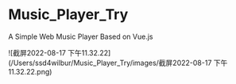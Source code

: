 # Music_Player_Try
A Simple Web Music Player Based on Vue.js

![截屏2022-08-17 下午11.32.22](/Users/ssd4wilbur/Music_Player_Try/images/截屏2022-08-17 下午11.32.22.png)